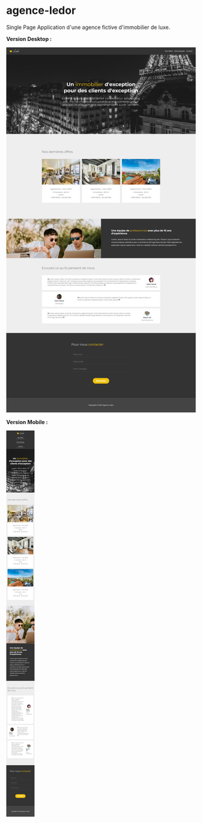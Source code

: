 # agence-ledor

Single Page Application d'une agence fictive d'immobilier de luxe.

**Version Desktop :**


![](/agence-ledor.png)


**Version Mobile :** 


![](/agence-ledor-mobile.png)
